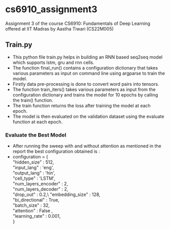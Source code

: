 # cs6910_assignment3
Assignment 3 of the course CS6910: Fundamentals of Deep Learning offered at IIT Madras by Aastha Tiwari (CS22M005)

## Train.py

* This python file train.py helps in building an RNN based seq2seq model which supports lstm, gru and rnn cells.
* The function final_run() contains a configuration dictionary that takes various parameters as input on command line using argparse to train the model.
* Firstly data pre-processing is done to convert word pairs into tensors.
* The function train_iters() takes various parameters as input from the configuration dictionary and trains the model for 10 epochs by calling the train() function. 
* The train function returns the loss after training the model at each epoch.
* The model is then evaluated on the validation dataset using the evaluate function at each epoch.

### Evaluate the Best Model
* After running the sweep with and without attention as mentioned in the report the best configuration obtained is :
*  configuration = {\
            "hidden_size" : 512,\
            "input_lang" : 'eng',\
            "output_lang" : 'hin',\
            "cell_type"   : 'LSTM',\
            "num_layers_encoder" : 2,\
            "num_layers_decoder" : 2,\
            "drop_out"    : 0.2,\ 
            "embedding_size" : 128,\
            "bi_directional" : True,\
            "batch_size" : 32,\
            "attention" : False ,\
            "learning_rate" : 0.001,\
         }
